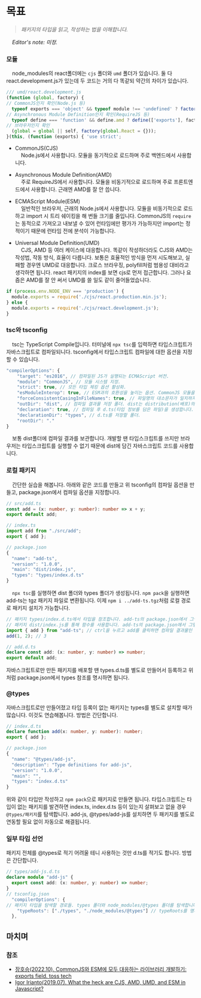# 목표

> _패키지의 타입을 읽고, 작성하는 법을 이해합니다._

&nbsp;&nbsp;&nbsp;&nbsp;_Editor's note: 미정._

### 모듈

&nbsp;&nbsp;&nbsp;&nbsp;node_modules의 react폴더에는 `cjs` 폴더와 `umd` 폴더가 있습니다. 둘 다 react.development.js가 있는데 두 코드는 거의 다 똑같되 약간의 차이가 있습니다.

```javascript
/// umd/react.development.js
(function (global, factory) {
// CommonJS인지 확인(Node.js 등)
  typeof exports === 'object' && typeof module !== 'undefined' ? factory(exports) :
// Asynchronous Module Definition인지 확인(RequireJS 등)
  typeof define === 'function' && define.amd ? define(['exports'], factory) :
// 브라우저인지 확인
  (global = global || self, factory(global.React = {}));
}(this, (function (exports) { 'use strict';
```

- CommonJS(CJS)  
&nbsp;&nbsp;&nbsp;&nbsp;Node.js에서 사용합니다. 모듈을 동기적으로 로드하며 주로 백엔드에서 사용합니다.

- Asynchronous Module Definition(AMD)  
&nbsp;&nbsp;&nbsp;&nbsp;주로 RequireJS에서 사용합니다. 모듈을 비동기적으로 로드하며 주로 프론트엔드에서 사용합니다. 근래엔 AMD를 잘 안 씁니다.

- ECMAScript Module(ESM)  
&nbsp;&nbsp;&nbsp;&nbsp;일반적인 브라우저, 근래의 Node.js에서 사용합니다. 모듈을 비동기적으로 로드하고 import 시 트리 쉐이킹을 해 번들 크기를 줄입니다. CommonJS의 `require`는 동적으로 가져오고 내보낼 수 있어 런타임에만 평가가 가능하지만 import는 정적이기 때문에 런타임 전에 분석이 가능합니다. 

- Universal Module Definition(UMD)  
&nbsp;&nbsp;&nbsp;&nbsp;CJS, AMD 등 여러 케이스에 대응합니다. 똑같이 작성하더라도 CJS와 AMD는 작성법, 작동 방식, 효율이 다릅니다. 보통은 효율적인 방식을 먼저 시도해보고, 실패할 경우엔 UMD로 대응합니다. 크로스 브라우징, polyfill처럼 범용성 대비라고 생각하면 됩니다. react 패키지의 index를 보면 cjs로 먼저 접근합니다. 그러나 요즘은 AMD를 잘 안 써서 UMD를 쓸 일도 같이 줄어들었습니다.

```javascript
if (process.env.NODE_ENV === 'production') {
  module.exports = require('./cjs/react.production.min.js');
} else {
  module.exports = require('./cjs/react.development.js');
}
```

### tsc와 tsconfig

&nbsp;&nbsp;&nbsp;&nbsp;tsc는 TypeScript Compile입니다. 터미널에 `npx tsc`를 입력하면 타입스크립트가 자바스크립트로 컴파일되니다. tsconfig에서 타입스크립트 컴파일에 대한 옵션을 지정할 수 있습니다.

```javascript
"compilerOptions": {
    "target": "es2016", // 컴파일된 JS가 실행되는 ECMAScript 버전.
    "module": "CommonJS", // 모듈 시스템 지정.
    "strict": true, // 모든 타입 체킹 옵션 활성화.
    "esModuleInterop": true, // ESM과의 호환성을 높이는 옵션. CommonJS 모듈을 ESM처럼 사용 가능합니다.
    "forceConsistentCasingInFileNames": true, // 파일명의 대소문자가 일치하지 않으면 오류를 발생시킵니다.
    "outDir": "dist", // 컴파일 결과물 저장 폴더. dist는 distribution(배포)의 줄임말입니다. 
    "declaration": true, // 컴파일 후 d.ts(타입 정보를 담은 파일)을 생성합니다. 
    "declarationDir": "types", // d.ts를 저장할 폴더.
    "rootDir": "." 
}
```

&nbsp;&nbsp;&nbsp;&nbsp;보통 dist폴더에 컴파일 결과를 보관합니다. 개발할 땐 타입스크립트를 쓰지만 브라우저는 타입스크립트를 실행할 수 없기 때문에 dist에 담긴 자바스크립트 코드를 사용합니다.

### 로컬 패키지

&nbsp;&nbsp;&nbsp;&nbsp;간단한 실습을 해봅니다. 아래와 같은 코드를 만들고 위 tsconfig의 컴파일 옵션을 만들고, package.json에서 컴파일 옵션을 지정합니다. 

```typescript
// src/add.ts
const add = (x: number, y: number): number => x + y;
export default add;

// index.ts
import add from "./src/add";
export { add };

// package.json
{
  "name": "add-ts",
  "version": "1.0.0",
  "main": "dist/index.js",
  "types": "types/index.d.ts"
}
```

&nbsp;&nbsp;&nbsp;&nbsp;`npx tsc`를 실행하면 dist 폴더와 types 폴더가 생성됩니다. `npm pack`을 실행하면 add-ts는 tgz 패키지 파일로 변환됩니다. 이제 `npm i ../add-ts.tgz`처럼 로컬 경로로 패키지 설치가 가능합니다.

```typescript
// 패키지 types/index.d.ts에서 타입을 참조합니다. add-ts의 package.json에서 그렇게 명시했기 때문입니다.
// 패키지 dist/index.js를 통해 함수를 사용합니다. add-ts의 package.json에서 그렇게 명시했기 때문입니다.
import { add } from "add-ts"; // ctrl을 누르고 add를 클릭하면 컴파일 결과물인 add.d.ts를 보여줍니다.
add(1, 2); // 3

// add.d.ts
declare const add: (x: number, y: number) => number; 
export default add;
```

자바스크립트로만 만든 패키지를 배포할 땐 types.d.ts를 별도로 만들어서 등록하고 위처럼 package.json에서 types 참조를 명시하면 됩니다.

### @types

자바스크립트로만 만들어졌고 타입 등록이 없는 패키지는 types를 별도로 설치할 때가 많습니다. 이것도 연습해봅니다. 방법은 간단합니다.

```typescript
// index.d.ts
declare function add(x: number, y: number): number;
export { add };

// package.json
{
  "name": "@types/add-js",
  "description": "Type definitions for add-js",
  "version": "1.0.0",
  "main": "",
  "types": "index.d.ts"
}
```

위와 같이 타입만 작성하고 `npm pack`으로 패키지로 만들면 됩니다. 타입스크립트는 타입이 없는 패키지를 발견하면 index.ts, index.d.ts 등이 있는지 살펴보고 없을 경우 `@types/패키지`를 탐색합니다. add-js, @types/add-js를 설치하면 두 패키지를 별도로 연동할 필요 없이 자동으로 해결됩니다.

### 일부 타입 선언

패키지 전체를 @types로 적기 어려울 테니 사용하는 것만 d.ts를 적기도 합니다. 방법은 간단합니다.

```typescript
// types/add-js.d.ts
declare module "add-js" {
  export const add: (x: number, y: number) => number;
}
// tsconfig.json
  "compilerOptions": {
// 패키지 타입을 탐색할 경로들. types 폴더와 node_modules/@types 폴더를 탐색합니다.
    "typeRoots": ["./types", "./node_modules/@types"] // typeRoots를 명시하지 않았으면 @types는 자동 적용
  },
```

## 마치며

> 

### 참조

- [장호승(2022.10). CommonJS와 ESM에 모두 대응하는 라이브러리 개발하기: exports field. toss tech](https://toss.tech/article/commonjs-esm-exports-field)
- [Igor Irianto(2019.07). What the heck are CJS, AMD, UMD, and ESM in Javascript?](https://dev.to/iggredible/what-the-heck-are-cjs-amd-umd-and-esm-ikm)
